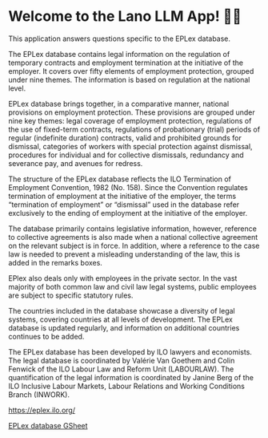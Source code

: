 # Welcome to the Lano LLM App! 🚀🤖


This application answers questions specific to the EPLex database.

The EPLex database contains legal information on the regulation of temporary contracts and employment termination at the initiative of the employer. It covers over fifty elements of employment protection, grouped under nine themes. The information is based on regulation at the national level.

EPLex database brings together, in a comparative manner, national provisions on employment protection. These provisions are grouped under nine key themes: legal coverage of employment protection, regulations of the use of fixed-term contracts, regulations of probationary (trial) periods of regular (indefinite duration) contracts, valid and prohibited grounds for dismissal, categories of workers with special protection against dismissal, procedures for individual and for collective dismissals, redundancy and severance pay, and avenues for redress.

The structure of the EPLex database reflects the ILO Termination of Employment Convention, 1982 (No. 158). Since the Convention regulates termination of employment at the initiative of the employer, the terms “termination of employment” or “dismissal” used in the database refer exclusively to the ending of employment at the initiative of the employer.

The database primarily contains legislative information, however, reference to collective agreements is also made when a national collective agreement on the relevant subject is in force. In addition, where a reference to the case law is needed to prevent a misleading understanding of the law, this is added in the remarks boxes.

EPlex also deals only with employees in the private sector. In the vast majority of both common law and civil law legal systems, public employees are subject to specific statutory rules.

The countries included in the database showcase a diversity of legal systems, covering countries at all levels of development. The EPLex database is updated regularly, and information on additional countries continues to be added.

The EPLex database has been developed by ILO lawyers and economists. The legal database is coordinated by Valérie Van Goethem and Colin Fenwick of the ILO Labour Law and Reform Unit (LABOURLAW). The quantification of the legal information is coordinated by Janine Berg of the ILO Inclusive Labour Markets, Labour Relations and Working Conditions Branch (INWORK).

https://eplex.ilo.org/

[EPLex database GSheet](https://docs.google.com/spreadsheets/d/1H7Uta6SOD6rvtWA4yWkkq_y1XX48ksFje8wK3SOZgPY/edit#gid=1700081429 "EPLex database")

